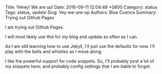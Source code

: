 Title: Yehey! We are up!
Date: 2016-09-11 12:04:48 +0800
Category: status
Tags: status, update
Slug: Yey-we-are-up
Authors: Blue Cuenca
Summary: Trying out Github Pages 


I am trying out Github Pages.  

I will most likely use this for my blog and update as often as I can.

As I am still learning how to use Jekyll, I'll just use the defaults for now.  I'll play with the bells and whistles as I move along.

I like the powerful support for code snippets.  So, I'll probably post a lot of my snippets here; and probably config settings that I am liable to forget.


